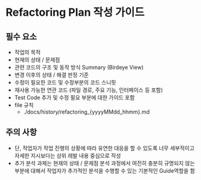# Refactoring Plan 작성 가이드

## 필수 요소

- 작업의 목적
- 현재의 상태 / 문제점
- 관련 코드의 구조 및 동작 방식 Summary (Birdeye View)
- 변경 이후의 상태 / 해결 판정 기준
- 수정이 필요한 코드 및 수정부분의 코드 스니핏
- 재사용 가능한 연관 코드 (파일 경로, 주요 기능, 인터페이스 등 포함)
- Test Code 추가 및 수정 필요 부분에 대한 가이드 포함
- file 규칙
  - ./docs/history/refactoring\_{yyyyMMdd_hhmm}.md

## 주의 사항

- 단, 작업자가 작업 진행의 상황에 따라 유연한 대응을 할 수 있도록 너무 세부적이고 자세한 지시보다는 상위 레발 내용 중심으로 작성
- 추가 분석 과제는 현재의 상태 / 문제점 분석 과정에서 여전히 충분히 규명되지 않는 부분에 대해서 작업자가 추가적인 분석을 수행할 수 있는 기본적인 Guide역할을 함
